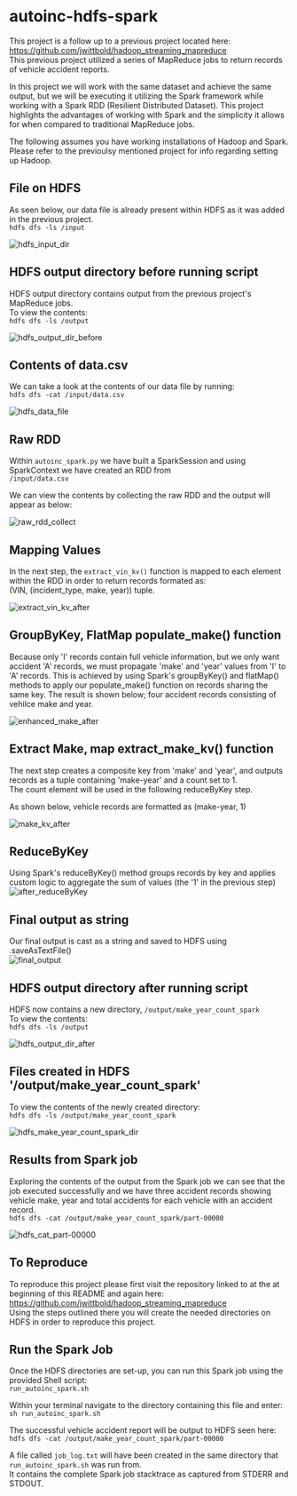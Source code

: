 # autoinc-hdfs-spark

This project is a follow up to a previous project located here:\
https://github.com/jwittbold/hadoop_streaming_mapreduce \
This previous project utilized a series of MapReduce jobs to return records of vehicle accident reports.


In this project we will work with the same dataset and achieve the same output, but we will be executing it utilizing the Spark framework while working with a Spark RDD (Resilient Distributed Dataset). This project highlights the advantages of working with Spark and the simplicity it allows for when compared to traditional MapReduce jobs. 

The following assumes you have working installations of Hadoop and Spark. Please refer to the previoulsy mentioned project for info regarding setting up Hadoop. 

## File on HDFS
As seen below, our data file is already present within HDFS as it was added in the previous project.\
```hdfs dfs -ls /input```

![hdfs_input_dir](/screenshots/hdfs_input_dir.png)

## HDFS output directory before running script
HDFS output directory contains output from the previous project's MapReduce jobs. \
To view the contents: \
```hdfs dfs -ls /output```


![hdfs_output_dir_before](screenshots/hdfs_output_dir_before.png)

## Contents of data.csv
We can take a look at the contents of our data file by running:\
```hdfs dfs -cat /input/data.csv ```

![hdfs_data_file](/screenshots/hdfs_data_file.png)


## Raw RDD
Within ```autoinc_spark.py``` we have built a SparkSession and using SparkContext we have created an RDD from \
```/input/data.csv``` 

We can view the contents by collecting the raw RDD and the output will appear as below:

![raw_rdd_collect](/screenshots/raw_rdd_collect.png)


## Mapping Values
In the next step, the ```extract_vin_kv()``` function is mapped to each element within the RDD in order to return records formated as: \
(VIN, (incident_type, make, year)) tuple.

![extract_vin_kv_after](screenshots/extract_vin_kv_after.png)

## GroupByKey, FlatMap populate_make() function
Because only 'I' records contain full vehicle information, but we only want accident 'A' records, we must propagate 'make' and 'year' values from 'I' to 'A' records. This is achieved by using Spark's groupByKey() and flatMap() methods to apply our populate_make() function on records sharing the same key.
The result is shown below; four accident records consisting of vehilce make and year.

![enhanced_make_after](screenshots/enhanced_make_after.png)

## Extract Make, map extract_make_kv() function
The next step creates a composite key from 'make' and 'year', and outputs records as a tuple containing 'make-year' and a count set to 1. \
The count element will be used in the following reduceByKey step. 

As shown below, vehicle records are formatted as (make-year, 1)

![make_kv_after](screenshots/make_kv_after.png)

## ReduceByKey 
Using Spark's reduceByKey() method groups records by key and applies custom logic to aggregate the sum of values (the '1' in the previous step)
![after_reduceByKey](screenshots/after_reduceByKey.png)

## Final output as string
Our final output is cast as a string and saved to HDFS using .saveAsTextFile() \
![final_output](screenshots/final_output.png)


## HDFS output directory after running script 
HDFS now contains a new directory,  ```/output/make_year_count_spark```  
To view the contents: \
```hdfs dfs -ls /output```

![hdfs_output_dir_after](screenshots/hdfs_output_dir_after.png)

## Files created in HDFS '/output/make_year_count_spark'
To view the contents of the newly created directory:\
```hdfs dfs -ls /output/make_year_count_spark```

![hdfs_make_year_count_spark_dir](screenshots/hdfs_make_year_count_spark_dir.png)

## Results from Spark job
Exploring the contents of the output from the Spark job we can see that the job executed successfully and we have three accident records showing vehicle make, year and total accidents for each vehicle with an accident record. \
```hdfs dfs -cat /output/make_year_count_spark/part-00000```

![hdfs_cat_part-00000](screenshots/hdfs_cat_part-00000.png)

## To Reproduce
To reproduce this project please first visit the repository linked to at the at beginning of this README and again here:\
https://github.com/jwittbold/hadoop_streaming_mapreduce \
Using the steps outlined there you will create the needed directories on HDFS in order to reproduce this project. 

## Run the Spark Job
Once the HDFS directories are set-up, you can run this Spark job using the provided Shell script:\
```run_autoinc_spark.sh```

Within your terminal navigate to the directory containing this file and enter:\
```sh run_autoinc_spark.sh```

The successful vehicle accident report will be output to HDFS seen here: \
```hdfs dfs -cat /output/make_year_count_spark/part-00000```

A file called ```job_log.txt``` will have been created in the same directory that ```run_autoinc_spark.sh``` was run from. \
It contains the complete Spark job stacktrace as captured from STDERR and STDOUT. 
